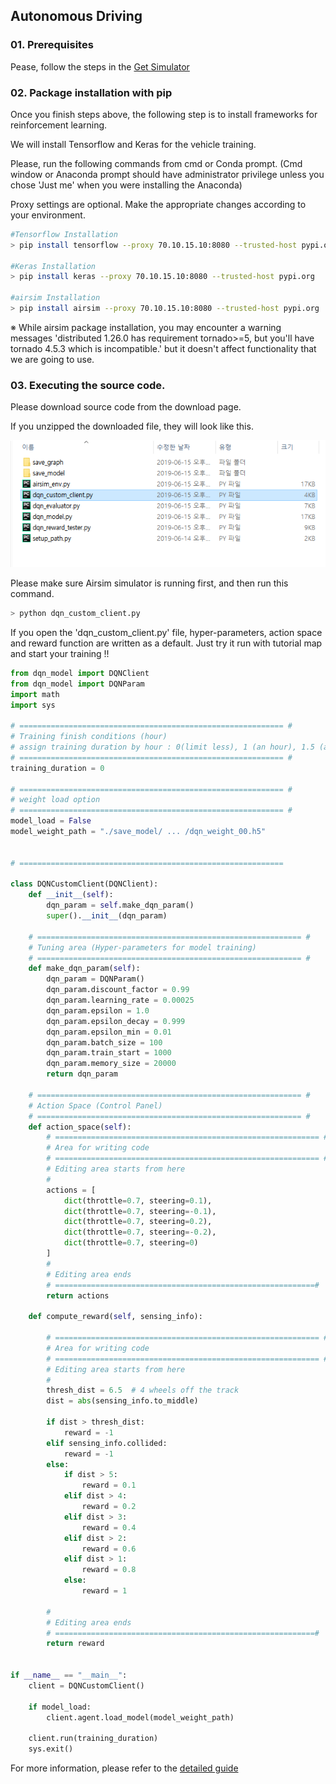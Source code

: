 ## Autonomous Driving 

### 01. Prerequisites

Pease, follow the steps in the [Get Simulator](./Readme.md)


### 02. Package installation with pip

Once you finish steps above, the following step is to install frameworks for reinforcement learning.

We will install Tensorflow and Keras for the vehicle training.

Please, run the following commands from cmd or Conda prompt. (Cmd window or Anaconda prompt should have administrator privilege unless you chose 'Just me' when you were installing the Anaconda)

Proxy settings are optional. Make the appropriate changes according to your environment.

```bash
#Tensorflow Installation
> pip install tensorflow --proxy 70.10.15.10:8080 --trusted-host pypi.org
        
#Keras Installation
> pip install keras --proxy 70.10.15.10:8080 --trusted-host pypi.org
        
#airsim Installation
> pip install airsim --proxy 70.10.15.10:8080 --trusted-host pypi.org
```     

※ While airsim package installation, you may encounter a warning messages 'distributed 1.26.0 has requirement tornado>=5, but you'll have tornado 4.5.3 which is incompatible.' but it doesn't affect functionality that we are going to use.


### 03. Executing the source code.

Please download source code from the download page.

If you unzipped the downloaded file, they will look like this.

<img src='./Images/10.png'>


Please make sure Airsim simulator is running first, and then run this command.
```bash
> python dqn_custom_client.py
```

If you open the 'dqn_custom_client.py' file, hyper-parameters, action space and reward function are written as a default. Just try it run with tutorial map and start your training !!

```python
from dqn_model import DQNClient
from dqn_model import DQNParam
import math
import sys

# =========================================================== #
# Training finish conditions (hour)
# assign training duration by hour : 0(limit less), 1 (an hour), 1.5 (an hour and half) ...
# =========================================================== #
training_duration = 0

# =========================================================== #
# weight load option
# =========================================================== #
model_load = False
model_weight_path = "./save_model/ ... /dqn_weight_00.h5"


# ===========================================================

class DQNCustomClient(DQNClient):
    def __init__(self):
        dqn_param = self.make_dqn_param()
        super().__init__(dqn_param)

    # =========================================================== #
    # Tuning area (Hyper-parameters for model training)
    # =========================================================== #
    def make_dqn_param(self):
        dqn_param = DQNParam()
        dqn_param.discount_factor = 0.99
        dqn_param.learning_rate = 0.00025
        dqn_param.epsilon = 1.0
        dqn_param.epsilon_decay = 0.999
        dqn_param.epsilon_min = 0.01
        dqn_param.batch_size = 100
        dqn_param.train_start = 1000
        dqn_param.memory_size = 20000
        return dqn_param

    # =========================================================== #
    # Action Space (Control Panel)
    # =========================================================== #
    def action_space(self):
        # =========================================================== #
        # Area for writing code
        # =========================================================== #
        # Editing area starts from here
        #
        actions = [
            dict(throttle=0.7, steering=0.1),
            dict(throttle=0.7, steering=-0.1),
            dict(throttle=0.7, steering=0.2),
            dict(throttle=0.7, steering=-0.2),
            dict(throttle=0.7, steering=0)
        ]
        #
        # Editing area ends
        # ==========================================================#
        return actions

    def compute_reward(self, sensing_info):

        # =========================================================== #
        # Area for writing code
        # =========================================================== #
        # Editing area starts from here
        #
        thresh_dist = 6.5  # 4 wheels off the track
        dist = abs(sensing_info.to_middle)

        if dist > thresh_dist:
            reward = -1
        elif sensing_info.collided:
            reward = -1
        else:
            if dist > 5:
                reward = 0.1
            elif dist > 4:
                reward = 0.2
            elif dist > 3:
                reward = 0.4
            elif dist > 2:
                reward = 0.6
            elif dist > 1:
                reward = 0.8
            else:
                reward = 1

        #
        # Editing area ends
        # ==========================================================#
        return reward


if __name__ == "__main__":
    client = DQNCustomClient()

    if model_load:
        client.agent.load_model(model_weight_path)

    client.run(training_duration)
    sys.exit()

```

For more information, please refer to the [detailed guide](./Autonomous_Detail_Eng.md)
